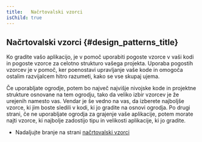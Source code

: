 ```yaml
---
title:   Načrtovalski vzorci
isChild: true
---
```


## Načrtovalski vzorci {#design_patterns_title}

Ko gradite vašo aplikacijo, je v pomoč uporabiti pogoste vzorce v vaši kodi in pogoste vzorce za celotno strukturo vašega
projekta. Uporaba pogostih vzorcev je v pomoč, ker poenostavi upravljanje vaše kode
in omogoča ostalim razvijalcem hitro razumeti, kako se vse skupaj ujema.

Če uporabljate ogrodje, potem bo največ najvišje nivojske kode in projektne strukture osnovane na tem ogrodju, tako
da veliko izbir vzorcev je že urejenih namesto vas. Vendar je še vedno na vas, da izberete najboljše vzorce, ki jim boste
sledili v kodi, ki jo gradite na osnovi ogrodja. Po drugi strani, če ne uporabljate ogrodja za grajenje vaše aplikacije,
potem morate najti vzorce, ki najbolje zadostijo tipu in velikosti aplikacije, ki jo gradite.

* Nadaljujte branje na strani [načrtovalski vzorci](/pages/Design-Patterns.html)
